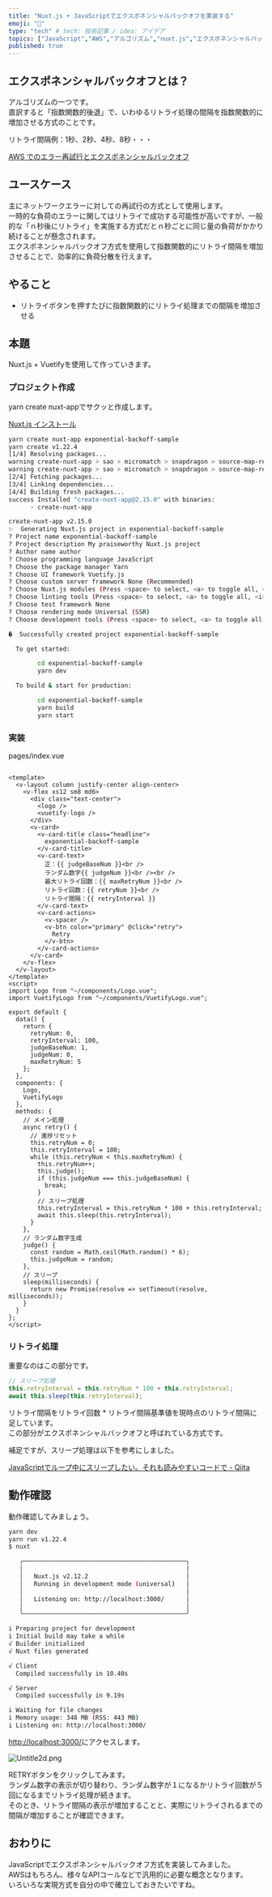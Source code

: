 ```yaml
---
title: "Nuxt.js + JavaScriptでエクスポネンシャルバックオフを実装する"
emoji: "🔖"
type: "tech" # tech: 技術記事 / idea: アイデア
topics: ["JavaScript","AWS","アルゴリズム","nuxt.js","エクスポネンシャルバックオフ"]
published: true
---
```

## エクスポネンシャルバックオフとは？

アルゴリズムの一つです。  
直訳すると「指数関数的後退」で、いわゆるリトライ処理の間隔を指数関数的に増加させる方式のことです。

リトライ間隔例：1秒、2秒、4秒、8秒・・・



[AWS でのエラー再試行とエクスポネンシャルバックオフ](https://docs.aws.amazon.com/ja_jp/general/latest/gr/api-retries.html)



## ユースケース

主にネットワークエラーに対しての再試行の方式として使用します。  
一時的な負荷のエラーに関してはリトライで成功する可能性が高いですが、一般的な「ｎ秒後にリトライ」を実施する方式だとｎ秒ごとに同じ量の負荷がかかり続けることが懸念されます。  
エクスポネンシャルバックオフ方式を使用して指数関数的にリトライ間隔を増加させることで、効率的に負荷分散を行えます。

## やること

- リトライボタンを押すたびに指数関数的にリトライ処理までの間隔を増加させる

## 本題

Nuxt.js + Vuetifyを使用して作っていきます。

### プロジェクト作成

yarn create nuxt-appでサクッと作成します。

[Nuxt.js インストール](https://ja.nuxtjs.org/guide/installation/)

```sh
yarn create nuxt-app exponential-backoff-sample
yarn create v1.22.4
[1/4] Resolving packages...
warning create-nuxt-app > sao > micromatch > snapdragon > source-map-resolve > resolve-url@0.2.1: https://github.com/lydell/resolve-url#deprecated
warning create-nuxt-app > sao > micromatch > snapdragon > source-map-resolve > urix@0.1.0: Please see https://github.com/lydell/urix#deprecated
[2/4] Fetching packages...
[3/4] Linking dependencies...
[4/4] Building fresh packages...
success Installed "create-nuxt-app@2.15.0" with binaries:
      - create-nuxt-app

create-nuxt-app v2.15.0
✨  Generating Nuxt.js project in exponential-backoff-sample
? Project name exponential-backoff-sample
? Project description My praiseworthy Nuxt.js project
? Author name author
? Choose programming language JavaScript     
? Choose the package manager Yarn     
? Choose UI framework Vuetify.js
? Choose custom server framework None (Recommended)
? Choose Nuxt.js modules (Press <space> to select, <a> to toggle all, <i> to invert selection)
? Choose linting tools (Press <space> to select, <a> to toggle all, <i> to invert selection)
? Choose test framework None
? Choose rendering mode Universal (SSR)
? Choose development tools (Press <space> to select, <a> to toggle all, <i> to invert selection)

�  Successfully created project exponential-backoff-sample

  To get started:

        cd exponential-backoff-sample
        yarn dev

  To build & start for production:

        cd exponential-backoff-sample
        yarn build
        yarn start
```

### 実装

pages/index.vue

```vue

<template>
  <v-layout column justify-center align-center>
    <v-flex xs12 sm8 md6>
      <div class="text-center">
        <logo />
        <vuetify-logo />
      </div>
      <v-card>
        <v-card-title class="headline">
          exponential-backoff-sample
        </v-card-title>
        <v-card-text>
          正：{{ judgeBaseNum }}<br />
          ランダム数字{{ judgeNum }}<br /><br />
          最大リトライ回数：{{ maxRetryNum }}<br />
          リトライ回数：{{ retryNum }}<br />
          リトライ間隔：{{ retryInterval }}
        </v-card-text>
        <v-card-actions>
          <v-spacer />
          <v-btn color="primary" @click="retry">
            Retry
          </v-btn>
        </v-card-actions>
      </v-card>
    </v-flex>
  </v-layout>
</template>
<script>
import Logo from "~/components/Logo.vue";
import VuetifyLogo from "~/components/VuetifyLogo.vue";

export default {
  data() {
    return {
      retryNum: 0,
      retryInterval: 100,
      judgeBaseNum: 1,
      judgeNum: 0,
      maxRetryNum: 5
    };
  },
  components: {
    Logo,
    VuetifyLogo
  },
  methods: {
    // メイン処理
    async retry() {
      // 進捗リセット
      this.retryNum = 0;
      this.retryInterval = 100;
      while (this.retryNum < this.maxRetryNum) {
        this.retryNum++;
        this.judge();
        if (this.judgeNum === this.judgeBaseNum) {
          break;
        }
        // スリープ処理
        this.retryInterval = this.retryNum * 100 + this.retryInterval;
        await this.sleep(this.retryInterval);
      }
    },
    // ランダム数字生成
    judge() {
      const random = Math.ceil(Math.random() * 6);
      this.judgeNum = random;
    },
    // スリープ
    sleep(milliseconds) {
      return new Promise(resolve => setTimeout(resolve, milliseconds));
    }
  }
};
</script>
```

### リトライ処理

重要なのはこの部分です。

```javascript
// スリープ処理
this.retryInterval = this.retryNum * 100 + this.retryInterval;
await this.sleep(this.retryInterval);
```

リトライ間隔をリトライ回数  * リトライ間隔基準値を現時点のリトライ間隔に足しています。  
この部分がエクスポネンシャルバックオフと呼ばれている方式です。

補足ですが、スリープ処理は以下を参考にしました。

[JavaScriptでループ中にスリープしたい。それも読みやすいコードで - Qiita](https://qiita.com/akyao/items/a718cc78436df68d7e15#comment-9a57c092514237fbf558)

## 動作確認

動作確認してみましょう。

```sh
yarn dev
yarn run v1.22.4
$ nuxt

   ╭─────────────────────────────────────────────╮
   │                                             │
   │   Nuxt.js v2.12.2                           │
   │   Running in development mode (universal)   │
   │                                             │
   │   Listening on: http://localhost:3000/      │
   │                                             │
   ╰─────────────────────────────────────────────╯

i Preparing project for development
i Initial build may take a while
√ Builder initialized
√ Nuxt files generated

√ Client
  Compiled successfully in 10.40s

√ Server
  Compiled successfully in 9.19s

i Waiting for file changes
i Memory usage: 348 MB (RSS: 443 MB)
i Listening on: http://localhost:3000/
```

[http://localhost:3000/](http://localhost:3000/)にアクセスします。

![Untitle2d.png](https://qiita-image-store.s3.ap-northeast-1.amazonaws.com/0/246580/ce086d6b-fb75-572b-da63-d30a52b0379b.png)

RETRYボタンをクリックしてみます。  
ランダム数字の表示が切り替わり、ランダム数字が１になるかリトライ回数が５回になるまでリトライ処理が続きます。  
そのとき、リトライ間隔の表示が増加することと、実際にリトライされるまでの間隔が増加することが確認できます。

## おわりに

JavaScriptでエクスポネンシャルバックオフ方式を実装してみました。  
AWSはもちろん、様々なAPIコールなどで汎用的に必要な概念となります。  
いろいろな実現方式を自分の中で確立しておきたいですね。
